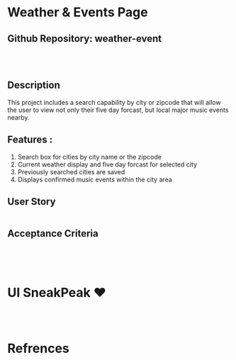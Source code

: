# Weather & Events Page

## Github Repository: weather-event

<br></br>

## Description

This project includes a search capability by city or zipcode that will allow the user to view not only their five day forcast, but local major music events nearby.

##  Features :

1) Search box for cities by city name or the zipcode
2) Current weather display and five day forcast for selected city
3) Previously searched cities are saved
4) Displays confirmed music events within the city area 

## User Story

```md

```

## Acceptance Criteria

```md

```

<br></br>

# UI SneakPeak ❤️

<br><br>

# Refrences
